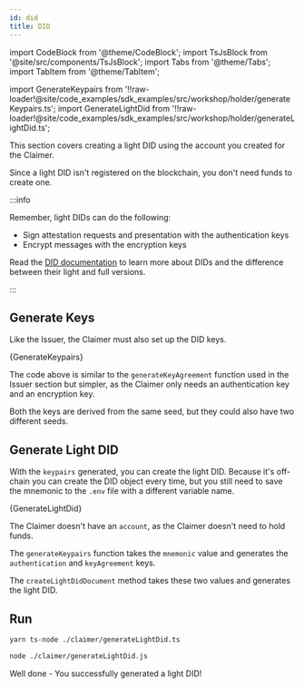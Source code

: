 ```yaml
---
id: did
title: DID
---
```


import CodeBlock from '@theme/CodeBlock';
import TsJsBlock from '@site/src/components/TsJsBlock';
import Tabs from '@theme/Tabs';
import TabItem from '@theme/TabItem';

import GenerateKeypairs from '!!raw-loader!@site/code_examples/sdk_examples/src/workshop/holder/generateKeypairs.ts';
import GenerateLightDid from '!!raw-loader!@site/code_examples/sdk_examples/src/workshop/holder/generateLightDid.ts';

This section covers creating a light DID using the account you created for the <span className="label-role claimer">Claimer</span>.

Since a light DID isn't registered on the blockchain, you don't need funds to create one.

:::info

Remember, light DIDs can do the following:

- Sign attestation requests and presentation with the authentication keys
- Encrypt messages with the encryption keys

Read the [DID documentation](/develop/sdk/cookbook/dids/light-did-creation) to learn more about DIDs and the difference between their light and full versions.

:::

## Generate Keys

Like the Issuer, the Claimer must also set up the DID keys.

<TsJsBlock fileName="claimer/generateKeypairs">
  {GenerateKeypairs}
</TsJsBlock>

The code above is similar to the `generateKeyAgreement` function used in the Issuer section but simpler, as the Claimer only needs an authentication key and an encryption key.

Both the keys are derived from the same seed, but they could also have two different seeds.

## Generate Light DID

With the `keypairs` generated, you can create the light DID.
Because it's off-chain you can create the DID object every time, but you still need to save the mnemonic to the `.env` file with a different variable name.

<TsJsBlock fileName="claimer/generateLightDid">
  {GenerateLightDid}
</TsJsBlock>

The Claimer doesn't have an `account`, as the Claimer doesn't need to hold funds.

The `generateKeypairs` function takes the `mnemonic` value and generates the `authentication` and `keyAgreement` keys.

The `createLightDidDocument` method takes these two values and generates the light DID.

## Run

<Tabs groupId="ts-js-choice">
  <TabItem value='ts' label='Typescript' default>

  ```bash
  yarn ts-node ./claimer/generateLightDid.ts
  ```

  </TabItem>
  <TabItem value='js' label='Javascript' default>

  ```bash
  node ./claimer/generateLightDid.js
  ```

  </TabItem>
</Tabs>

Well done - You successfully generated a light DID!
